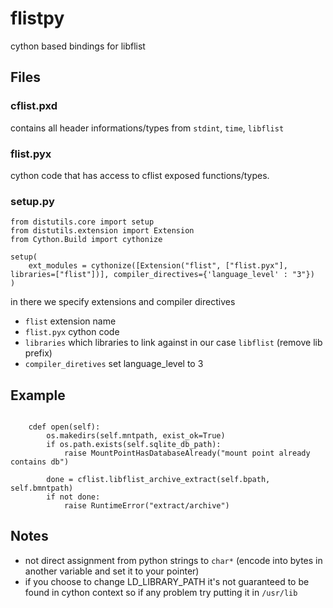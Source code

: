 # flistpy

cython based bindings for libflist

## Files

### cflist.pxd
contains all header informations/types from `stdint`, `time`, `libflist`

### flist.pyx
cython code that has access to cflist exposed functions/types.

### setup.py

```python3
from distutils.core import setup
from distutils.extension import Extension
from Cython.Build import cythonize

setup(
    ext_modules = cythonize([Extension("flist", ["flist.pyx"], libraries=["flist"])], compiler_directives={'language_level' : "3"})
)
```

in there we specify extensions and compiler directives 
- `flist` extension name
- `flist.pyx` cython code
- `libraries` which libraries to link against in our case `libflist` (remove lib prefix)
- `compiler_diretives` set language_level to 3



## Example 

```

    cdef open(self):
        os.makedirs(self.mntpath, exist_ok=True)
        if os.path.exists(self.sqlite_db_path):
            raise MountPointHasDatabaseAlready("mount point already contains db")

        done = cflist.libflist_archive_extract(self.bpath, self.bmntpath)
        if not done:
            raise RuntimeError("extract/archive")
```

## Notes

- not direct assignment from python strings to `char*` (encode into bytes in another variable and set it to your pointer)
- if you choose to change LD_LIBRARY_PATH it's not guaranteed to be found in cython context so if any problem try putting it in `/usr/lib`

